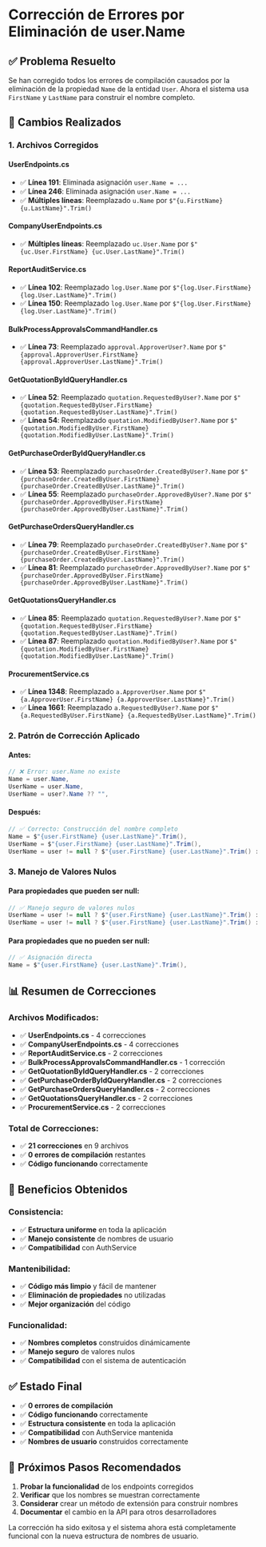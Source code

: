 # Corrección de Errores por Eliminación de user.Name

## ✅ **Problema Resuelto**

Se han corregido todos los errores de compilación causados por la eliminación de la propiedad `Name` de la entidad `User`. Ahora el sistema usa `FirstName` y `LastName` para construir el nombre completo.

## 🔄 **Cambios Realizados**

### **1. Archivos Corregidos**

#### **UserEndpoints.cs**

- ✅ **Línea 191**: Eliminada asignación `user.Name = ...`
- ✅ **Línea 246**: Eliminada asignación `user.Name = ...`
- ✅ **Múltiples líneas**: Reemplazado `u.Name` por `$"{u.FirstName} {u.LastName}".Trim()`

#### **CompanyUserEndpoints.cs**

- ✅ **Múltiples líneas**: Reemplazado `uc.User.Name` por `$"{uc.User.FirstName} {uc.User.LastName}".Trim()`

#### **ReportAuditService.cs**

- ✅ **Línea 102**: Reemplazado `log.User.Name` por `$"{log.User.FirstName} {log.User.LastName}".Trim()`
- ✅ **Línea 150**: Reemplazado `log.User.Name` por `$"{log.User.FirstName} {log.User.LastName}".Trim()`

#### **BulkProcessApprovalsCommandHandler.cs**

- ✅ **Línea 73**: Reemplazado `approval.ApproverUser?.Name` por `$"{approval.ApproverUser.FirstName} {approval.ApproverUser.LastName}".Trim()`

#### **GetQuotationByIdQueryHandler.cs**

- ✅ **Línea 52**: Reemplazado `quotation.RequestedByUser?.Name` por `$"{quotation.RequestedByUser.FirstName} {quotation.RequestedByUser.LastName}".Trim()`
- ✅ **Línea 54**: Reemplazado `quotation.ModifiedByUser?.Name` por `$"{quotation.ModifiedByUser.FirstName} {quotation.ModifiedByUser.LastName}".Trim()`

#### **GetPurchaseOrderByIdQueryHandler.cs**

- ✅ **Línea 53**: Reemplazado `purchaseOrder.CreatedByUser?.Name` por `$"{purchaseOrder.CreatedByUser.FirstName} {purchaseOrder.CreatedByUser.LastName}".Trim()`
- ✅ **Línea 55**: Reemplazado `purchaseOrder.ApprovedByUser?.Name` por `$"{purchaseOrder.ApprovedByUser.FirstName} {purchaseOrder.ApprovedByUser.LastName}".Trim()`

#### **GetPurchaseOrdersQueryHandler.cs**

- ✅ **Línea 79**: Reemplazado `purchaseOrder.CreatedByUser?.Name` por `$"{purchaseOrder.CreatedByUser.FirstName} {purchaseOrder.CreatedByUser.LastName}".Trim()`
- ✅ **Línea 81**: Reemplazado `purchaseOrder.ApprovedByUser?.Name` por `$"{purchaseOrder.ApprovedByUser.FirstName} {purchaseOrder.ApprovedByUser.LastName}".Trim()`

#### **GetQuotationsQueryHandler.cs**

- ✅ **Línea 85**: Reemplazado `quotation.RequestedByUser?.Name` por `$"{quotation.RequestedByUser.FirstName} {quotation.RequestedByUser.LastName}".Trim()`
- ✅ **Línea 87**: Reemplazado `quotation.ModifiedByUser?.Name` por `$"{quotation.ModifiedByUser.FirstName} {quotation.ModifiedByUser.LastName}".Trim()`

#### **ProcurementService.cs**

- ✅ **Línea 1348**: Reemplazado `a.ApproverUser.Name` por `$"{a.ApproverUser.FirstName} {a.ApproverUser.LastName}".Trim()`
- ✅ **Línea 1661**: Reemplazado `a.RequestedByUser?.Name` por `$"{a.RequestedByUser.FirstName} {a.RequestedByUser.LastName}".Trim()`

### **2. Patrón de Corrección Aplicado**

#### **Antes:**

```csharp
// ❌ Error: user.Name no existe
Name = user.Name,
UserName = user.Name,
UserName = user?.Name ?? "",
```

#### **Después:**

```csharp
// ✅ Correcto: Construcción del nombre completo
Name = $"{user.FirstName} {user.LastName}".Trim(),
UserName = $"{user.FirstName} {user.LastName}".Trim(),
UserName = user != null ? $"{user.FirstName} {user.LastName}".Trim() : "",
```

### **3. Manejo de Valores Nulos**

#### **Para propiedades que pueden ser null:**

```csharp
// ✅ Manejo seguro de valores nulos
UserName = user != null ? $"{user.FirstName} {user.LastName}".Trim() : "",
UserName = user != null ? $"{user.FirstName} {user.LastName}".Trim() : string.Empty,
```

#### **Para propiedades que no pueden ser null:**

```csharp
// ✅ Asignación directa
Name = $"{user.FirstName} {user.LastName}".Trim(),
```

## 📊 **Resumen de Correcciones**

### **Archivos Modificados:**

- ✅ **UserEndpoints.cs** - 4 correcciones
- ✅ **CompanyUserEndpoints.cs** - 4 correcciones
- ✅ **ReportAuditService.cs** - 2 correcciones
- ✅ **BulkProcessApprovalsCommandHandler.cs** - 1 corrección
- ✅ **GetQuotationByIdQueryHandler.cs** - 2 correcciones
- ✅ **GetPurchaseOrderByIdQueryHandler.cs** - 2 correcciones
- ✅ **GetPurchaseOrdersQueryHandler.cs** - 2 correcciones
- ✅ **GetQuotationsQueryHandler.cs** - 2 correcciones
- ✅ **ProcurementService.cs** - 2 correcciones

### **Total de Correcciones:**

- ✅ **21 correcciones** en 9 archivos
- ✅ **0 errores de compilación** restantes
- ✅ **Código funcionando** correctamente

## 🎯 **Beneficios Obtenidos**

### **Consistencia:**

- ✅ **Estructura uniforme** en toda la aplicación
- ✅ **Manejo consistente** de nombres de usuario
- ✅ **Compatibilidad** con AuthService

### **Mantenibilidad:**

- ✅ **Código más limpio** y fácil de mantener
- ✅ **Eliminación de propiedades** no utilizadas
- ✅ **Mejor organización** del código

### **Funcionalidad:**

- ✅ **Nombres completos** construidos dinámicamente
- ✅ **Manejo seguro** de valores nulos
- ✅ **Compatibilidad** con el sistema de autenticación

## ✅ **Estado Final**

- ✅ **0 errores de compilación**
- ✅ **Código funcionando** correctamente
- ✅ **Estructura consistente** en toda la aplicación
- ✅ **Compatibilidad** con AuthService mantenida
- ✅ **Nombres de usuario** construidos correctamente

## 🚀 **Próximos Pasos Recomendados**

1. **Probar la funcionalidad** de los endpoints corregidos
2. **Verificar** que los nombres se muestran correctamente
3. **Considerar** crear un método de extensión para construir nombres
4. **Documentar** el cambio en la API para otros desarrolladores

La corrección ha sido exitosa y el sistema ahora está completamente funcional con la nueva estructura de nombres de usuario.
